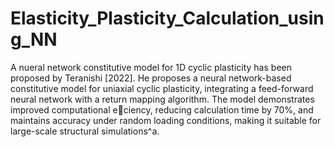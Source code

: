 # Elasticity_Plasticity_Calculation_using_NN

A nueral network constitutive model for 1D cyclic plasticity has been proposed by Teranishi
[2022]. He proposes a neural network-based constitutive model for uniaxial cyclic
plasticity, integrating a feed-forward neural network with a return mapping algorithm.
The model demonstrates improved computational eciency, reducing calculation time by
70%, and maintains accuracy under random loading conditions, making it suitable for
large-scale structural simulations^a.
